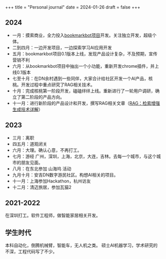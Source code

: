 +++
title = "Personal journal"
date = 2024-01-26
draft = false
+++

## 2024

- 一月：摸索商业，全力投入[bookmarkbot项目](https://bookmarkbot.fun)开发。关注独立开发，超级个体。
- 二到四月：一边开发项目，一边探索学习AI应用开发
- 五月：bookmarkbot项目0.1版本上线，发现产品设计复杂，不及预期，宣传营销不利
- 六月：从bookmarkbot项目中抽出一个小功能，重新开发chrome插件，并上线0.1版本
- 七至十月：在DN余村遇到一些同伴，大家合计给社区开发一个AI产品，核桃。开发过程中重点研究了RAG相关技术。
- 十月：完成核桃第一阶段开发，磕磕绊绊上线。重新进行了一轮用户调研，确立了第二阶段的产品方向。
- 十一月：进行新阶段的产品设计和开发，撰写RAG相关文章（[RAG：检索增强生成技术详解](../blog/2024-11-3-rag.md)）

## 2023

- 三月：离职
- 四五月：道观闭关
- 六月：大理。确认心意，不再打工。
- 七月：游经 广州，深圳，上海，北京，大连，吉林。去每一个城市，与这个城市的朋友见面。
- 八月：在东北参加 山海坞 活动
- 九月十月：安吉DN数字游民社区。构想AI相关的项目。
- 十一月：上海参加Hackathon，杭州访友
- 十二月：清迈旅居，参加瓦猫2

## 2021-2022
在深圳打工。软件工程师，做智能家居相关开发。

## 学生时代
本科自动化，倒腾机械臂，智能车，无人机之类。
硕士AI机器学习，学术研究的不深，工程代码写了不少。